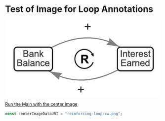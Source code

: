 # Test of Image for Loop Annotations

![](./image-for-loop-annotation.png)

[Run the Main with the center image](./main.html)

```js
const centerImageDataURI = "reinforcing-loop-cw.png";
```